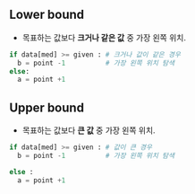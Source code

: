


## Lower bound

- 목표하는 값보다 **크거나 같은 값** 중 가장 왼쪽 위치.

```python
if data[med] >= given : # 크거나 값이 같은 경우
  b = point -1          # 가장 왼쪽 위치 탐색
else:
  a = point +1
```

## Upper bound

- 목표하는 값보다 **큰 값** 중 가장 왼쪽 위치.

```python
if data[med] >= given : # 값이 큰 경우
  b = point -1          # 가장 왼쪽 위치 탐색

else :
  a = point +1
